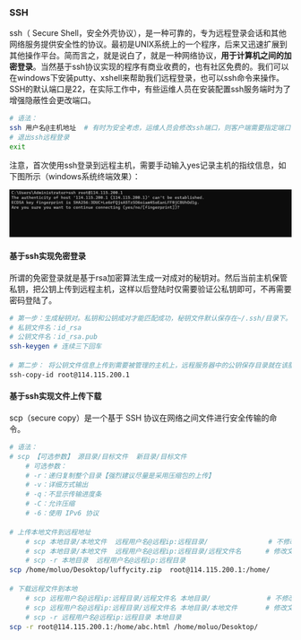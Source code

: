 ### SSH

ssh（ Secure Shell，安全外壳协议），是一种可靠的，专为远程登录会话和其他网络服务提供安全性的协议。最初是UNIX系统上的一个程序，后来又迅速扩展到其他操作平台。简而言之，就是说白了，就是一种网络协议，**用于计算机之间的加密登录**。当然基于ssh协议实现的程序有商业收费的，也有社区免费的。我们可以在windows下安装putty、xshell来帮助我们远程登录，也可以ssh命令来操作。
SSH的默认端口是22，在实际工作中，有些运维人员在安装配置ssh服务端时为了增强隐蔽性会更改端口。

```bash
# 语法：
ssh 用户名@主机地址  # 有时为安全考虑，运维人员会修改ssh端口，则客户端需要指定端口：ssh -p 端口 用户名@主机地址
# 退出ssh远程登录
exit
```

注意，首次使用ssh登录到远程主机，需要手动输入yes记录主机的指纹信息，如下图所示（windows系统终端效果）：

![image-20220914005054863](assets/image-20220914005054863.png)



#### 基于ssh实现免密登录

所谓的免密登录就是基于rsa加密算法生成一对成对的秘钥对。然后当前主机保管私钥，把公钥上传到远程主机，这样以后登陆时仅需要验证公私钥即可，不再需要密码登陆了。

```bash
# 第一步：生成秘钥对。私钥和公钥成对才能匹配成功，秘钥文件默认保存在~/.ssh/目录下。
# 私钥文件名：id_rsa 
# 公钥文件名：id_rsa.pub
ssh-keygen # 连续三下回车

# 第二步： 将公钥文件信息上传到需要被管理的主机上，远程服务器中的公钥保存目录就在该服务器的家目录下~/.ssh/authorized_keys
ssh-copy-id root@114.115.200.1
```



#### 基于ssh实现文件上传下载

scp（secure copy）是一个基于 SSH 协议在网络之间文件进行安全传输的命令。

```bash
# 语法：
# scp 【可选参数】 源目录/目标文件  新目录/目标文件
    # 可选参数：
    # -r：递归复制整个目录【强烈建议尽量是采用压缩包的上传】
    # -v：详细方式输出
    # -q：不显示传输进度条
    # -C：允许压缩
    # -6：使用 IPv6 协议

# 上传本地文件到远程地址
    # scp 本地目录/本地文件  远程用户名@远程ip:远程目录/               # 不修改文件名，直接上传
    # scp 本地目录/本地文件  远程用户名@远程ip:远程目录/远程文件名      # 修改文件名，再上传
    # scp -r 本地目录  远程用户名@远程ip:远程目录
scp /home/moluo/Desoktop/luffycity.zip  root@114.115.200.1:/home/

# 下载远程文件到本地
    # scp 远程用户名@远程ip:远程目录/远程文件名 本地目录/              # 不修改文件名，直接下载
    # scp 远程用户名@远程ip:远程目录/远程文件名 本地目录/本地文件       # 修改文件名，再下载
    # scp -r 远程用户名@远程ip:远程目录 本地目录
scp -r root@114.115.200.1:/home/abc.html /home/moluo/Desoktop/
```

